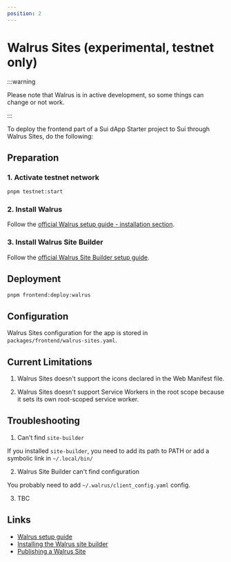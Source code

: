```yaml
---
position: 2
---
```


# Walrus Sites (experimental, testnet only)

:::warning

Please note that Walrus is in active development, so some things can change or not work.

:::

To deploy the frontend part of a Sui dApp Starter project to Sui through Walrus Sites, do the following:

## Preparation

### 1. Activate testnet network

```bash
pnpm testnet:start
```

### 2. Install Walrus 

Follow the [official Walrus setup guide - installation section](https://mystenlabs.github.io/walrus-docs/usage/setup.html#installation).

### 3. Install Walrus Site Builder

Follow the [official Walrus Site Builder setup guide](https://mystenlabs.github.io/walrus-docs/walrus-sites/tutorial-install.html).

## Deployment

```bash
pnpm frontend:deploy:walrus
```

## Configuration

Walrus Sites configuration for the app is stored in `packages/frontend/walrus-sites.yaml`.

## Current Limitations

1. Walrus Sites doesn't support the icons declared in the Web Manifest file.

2. Walrus Sites doesn't support Service Workers in the root scope because it sets its own root-scoped service worker.

## Troubleshooting

1. Can't find `site-builder`

If you installed `site-builder`, you need to add its path to PATH or add a symbolic link in `~/.local/bin/`

2. Walrus Site Builder can't find configuration

You probably need to add `~/.walrus/client_config.yaml` config.

3. TBC

## Links

* [Walrus setup guide](https://mystenlabs.github.io/walrus-docs/usage/setup.html)
* [Installing the Walrus site builder](https://mystenlabs.github.io/walrus-docs/walrus-sites/tutorial-install.html)
* [Publishing a Walrus Site](https://mystenlabs.github.io/walrus-docs/walrus-sites/tutorial-publish.html)
